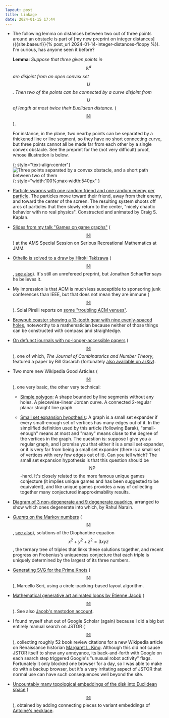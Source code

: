 ```yaml
---
layout: post
title: Linkage
date: 2024-01-15 17:44
---
```

* The following lemma on distances between two out of three points around an obstacle is part of [my new preprint on integer distances]({{site.baseurl}}{% post_url 2024-01-14-integer-distances-floppy %}). I'm curious, has anyone seen it before?

  **Lemma**: _Suppose that three given points in $$\mathbb{R}^d$$ are disjoint from an open convex set $$U$$. Then two of the points can be connected by a curve disjoint from $$U$$ of length at most twice their Euclidean distance._ <span style="white-space:nowrap">([$$\mathbb{M}$$](https://mathstodon.xyz/@11011110/111684852268964512)).</span>

  For instance, in the plane, two nearby points can be separated by a thickened line or line segment, so they have no short connecting curve, but three points cannot all be made far from each other by a single convex obstacle. See the preprint for the (not very difficult) proof, whose illustration is below.

  {: style="text-align:center"}
![Three points separated by a convex obstacle, and a short path between two of them]({{site.baseurl}}/assets/2024/close-2-of-3.svg){: style="width:100%;max-width:540px" }

* [Particle swarms with one random friend and one random enemy per particle](https://mathstodon.xyz/@csk/111683044459997230). The particles move toward their friend, away from their enemy, and toward the center of the screen. The resulting system shoots off arcs of particles that then slowly return to the center, "nicely chaotic behavior with no real physics". Constructed and animated by Craig S. Kaplan.

* [Slides from my talk "Games on game graphs"](https://ics.uci.edu/~eppstein/pubs/Epp-JMM-24.pdf) <span style="white-space:nowrap">([$$\mathbb{M}$$](https://mathstodon.xyz/@11011110/111695133417845246))</span> at the AMS Special Session on Serious Recreational Mathematics at JMM.

* [Othello is solved to a draw by Hiroki Takizawa](https://arxiv.org/abs/2310.19387) <span style="white-space:nowrap">([$$\mathbb{M}$$](https://fediscience.org/@fortnow/111380907483494235),</span> [see also](https://blog.computationalcomplexity.org/2023/11/othello-solved.html)). It's still an unrefereed preprint, but Jonathan Schaeffer says he believes it.

* My impression is that ACM is much less susceptible to sponsoring junk conferences than IEEE, but that does not mean they are immune <span style="white-space:nowrap">([$$\mathbb{M}$$](https://mathstodon.xyz/@11011110/111710076241584006)).</span> Solal Pirelli reports on [some "troubling ACM venues"](https://solalpirelli.github.io/2023/01/25/troubling-acm-venues.html).

* [Brewpub coaster showing a 13-tooth gear with nine evenly-spaced holes](https://mathstodon.xyz/@divbyzero/111562332472539161), noteworthy to a mathematician because neither of those things can be constructed with compass and straightedge.

* [On defunct journals with no-longer-accessible papers](https://blog.computationalcomplexity.org/2023/12/where-do-journals-go-to-die.html) <span style="white-space:nowrap">([$$\mathbb{M}$$](https://fediscience.org/@fortnow/111561931043492507)),</span> one of which, _The Journal of Combinatorics and Number Theory_, featured a paper by Bill Gasarch (fortunately [also available on arXiv](https://arxiv.org/abs/1707.04793)).

* Two more new Wikipedia Good Articles <span style="white-space:nowrap">([$$\mathbb{M}$$](https://mathstodon.xyz/@11011110/111721773744840404)),</span> one very basic, the other very technical:

  * [Simple polygon](https://en.wikipedia.org/wiki/Simple_polygon): A shape bounded by line segments without any holes. A piecewise-linear Jordan curve. A connected 2-regular planar straight line graph.

  * [Small set expansion hypothesis](https://en.wikipedia.org/wiki/Small_set_expansion_hypothesis): A graph is a small set expander if every small-enough set of vertices has many edges out of it. In the simplified definition used by this article (following Barak), "small-enough" means at most  and "many" means close to the degree of the vertices in the graph. The question is: suppose I give you a regular graph, and I promise you that either it is a small set expander, or it is very far from being a small set expander (there is a small set of vertices with very few edges out of it). Can you tell which? The small set expansion hypothesis is that this question should be $$\mathsf{NP}$$-hard. It's closely related to the more famous unique games conjecture (it implies unique games and has been suggested to be equivalent), and like unique games provides a way of collecting together many conjectured inapproximability results.

* [Diagram of 3 non-degenerate and 9 degenerate quadrics](https://mathstodon.xyz/@narain/111665214818992779), arranged to show which ones degenerate into which, by Rahul Narain.

* [_Quanta_ on the Markov numbers](https://www.quantamagazine.org/a-triplet-tree-forms-one-of-the-most-beautiful-structures-in-math-20231212/) <span style="white-space:nowrap">([$$\mathbb{M}$$](https://mathstodon.xyz/@11011110/111736319616482088),</span> [see also](https://en.wikipedia.org/wiki/Markov_number)), solutions of the Diophantine equation $$x^2+y^2+z^2=3xyz$$, the ternary tree of triples that links these solutions together, and recent progress on Frobenius's uniqueness conjecture that each triple is uniquely determined by the largest of its three numbers.

* [Generating SVG for the Prime Knots](https://prideout.net/blog/svg_knots/) <span style="white-space:nowrap">([$$\mathbb{M}$$](https://mathstodon.xyz/@mseri/111739404083942810)),</span> Marcello Seri, using a circle-packing-based layout algorithm.

* [Mathematical generative art animated loops by Etienne Jacob](https://www.thisiscolossal.com/2024/01/etienne-jacob-gifs/) <span style="white-space:nowrap">([$$\mathbb{M}$$](https://mathstodon.xyz/@colossal@mastodon.art/111744218665747277)).</span> See also [Jacob's mastodon account](https://mastodon.social/@bleuje).

* I found myself shut out of Google Scholar (again) because I did a big but entirely manual search on JSTOR <span style="white-space:nowrap">([$$\mathbb{M}$$](https://mathstodon.xyz/@11011110/111750867276928897)),</span> collecting roughly 52 book review citations for a new Wikipedia article on Renaissance historian [Margaret L. King](https://en.wikipedia.org/wiki/Margaret_L._King). Although this did not cause JSTOR itself to show any annoyance, its back-and-forth with Google on each search step triggered Google's "unusual robot activity" flags. Fortunately it only blocked one browser for a day, so I was able to make do with a backup browser, but it's a very irritating aspect of JSTOR that normal use can have such consequences well beyond the site.

* [Uncountably many topological embeddings of the disk into Euclidean space](https://maa.org/sites/default/files/pdf/upload_library/22/Polya/07468342.di020733.02p01166.pdf) <span style="white-space:nowrap">([$$\mathbb{M}$$](https://mathstodon.xyz/@MotivicKyle/111728204612507633)),</span> obtained by adding connecting pieces to variant embeddings of [Antoine's necklace](https://en.wikipedia.org/wiki/Antoine%27s_necklace).
